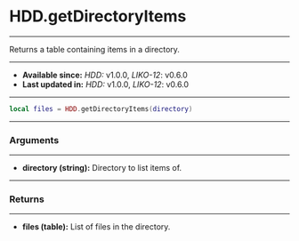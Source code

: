 # HDD.getDirectoryItems
---

Returns a table containing items in a directory.

---

* **Available since:** _HDD:_ v1.0.0, _LIKO-12_: v0.6.0
* **Last updated in:** _HDD:_ v1.0.0, _LIKO-12_: v0.6.0

---

```lua
local files = HDD.getDirectoryItems(directory)
```

---
### Arguments
---

* **directory (string):** Directory to list items of.


---
### Returns
---

* **files (table):** List of files in the directory.

